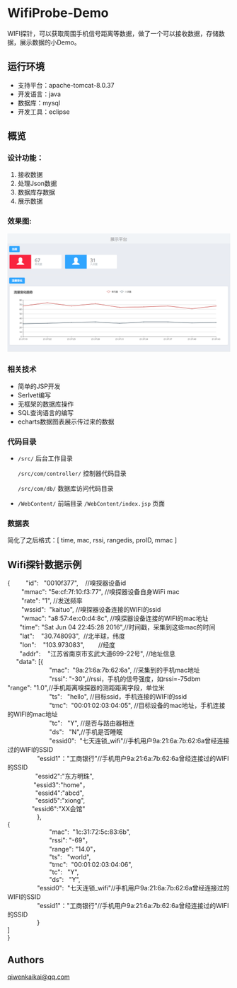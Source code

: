 
# WifiProbe-Demo
WIFI探针，可以获取周围手机信号距离等数据，做了一个可以接收数据，存储数据，展示数据的小Demo。

## 运行环境
- 支持平台：apache-tomcat-8.0.37
- 开发语言：java
- 数据库：mysql
- 开发工具：eclipse


## 概览

### 设计功能：
1. 接收数据
2. 处理Json数据
3. 数据库存数据
3. 展示数据

### 效果图:
![Image text](showImage.png)

### 相关技术
- 简单的JSP开发
- Serlvet编写
- 无框架的数据库操作
- SQL查询语言的编写
- echarts数据图表展示传过来的数据

### 代码目录
- `/src/` 后台工作目录

   `/src/com/controller/` 控制器代码目录

    `/src/com/db/` 数据库访问代码目录

- `/WebContent/` 前端目录
  `/WebContent/index.jsp` 页面
	
### 数据表
简化了之后格式：[ time, mac, rssi, rangedis, proID, mmac ]


## Wifi探针数据示例
{
        "id":   "0010f377",    //嗅探器设备id  
        "mmac": "5e:cf:7f:10:f3:77", //嗅探器设备自身WiFi mac   
        "rate": "1", //发送频率  
        "wssid":  "kaituo", //嗅探器设备连接的WIFI的ssid  
        "wmac": "a8:57:4e:c0:d4:8c", //嗅探器设备连接的WIFI的mac地址  
        "time": "Sat Jun 04 22:45:28 2016",//时间戳，采集到这些mac的时间  
        "lat":    "30.748093",  //北半球，纬度  
        "lon":    "103.973083",        //经度  
        "addr":    "江苏省南京市玄武大道699-22号", //地址信息  
        "data": [{  
                        "mac":  "9a:21:6a:7b:62:6a", //采集到的手机mac地址  
                        "rssi": "-30",//rssi，手机的信号强度，如rssi=-75dbm  
						"range": "1.0",//手机距离嗅探器的测距距离字段，单位米  
                        "ts":   "hello", //目标ssid，手机连接的WIFI的ssid  
                        "tmc":  "00:01:02:03:04:05", //目标设备的mac地址，手机连接的WIFI的mac地址  
                        "tc":   "Y", //是否与路由器相连  
                        "ds":   "N",//手机是否睡眠  
                        "essid0":  "七天连锁_wifi"//手机用户9a:21:6a:7b:62:6a曾经连接过的WIFI的SSID  
                        "essid1"："工商银行"//手机用户9a:21:6a:7b:62:6a曾经连接过的WIFI的SSID  
                        "essid2":"东方明珠",  
                        "essid3":"home"，  
              		    "essid4":"abcd",  
              		    "essid5":"xiong",  
             			"essid6":"XX会馆"  
                  },   
				  {  
                        "mac":  "1c:31:72:5c:83:6b",  
                        "rssi": "-69"，  
                        "range": "14.0"，  
                        "ts":   "world",  
                        "tmc":  "00:01:02:03:04:06",  
                        "tc":   "Y",  
                        "ds":   "Y",  
                		"essid0":  "七天连锁_wifi"//手机用户9a:21:6a:7b:62:6a曾经连接过的WIFI的SSID  
                		"essid1"："工商银行"//手机用户9a:21:6a:7b:62:6a曾经连接过的WIFI的SSID  
                  }  
				]  
}  


## Authors
qiwenkaikai@qq.com
